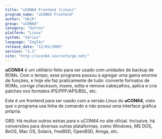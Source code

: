 ```yaml
---
title: "uCON64 Frontend (Linux)"
program_name: "uCON64 Frontend"
author: "dbjh"
group: "uCON64"
category: "Outros"
platform: "Linux"
system: "Vários"
language: "Inglês"
release_date: "12/03/2005"
version: "1.1"
site: "http://ucon64.sourceforge.net/"
---
```

<b>uCON64</b> é um utilitário feito para ser usado com unidades de backup de ROMs. Com o tempo, esse programa passou a agregar uma gama enorme de funções, e hoje ele faz praticamente de tudo: converte formatos de ROMs, corrige checksum, insere, edita e remove cabeçalhos, aplica e cria patches nos formatos IPS/PPF/APS/BSL, etc.

Este é um frontend para ser usado com a versão Linux do <b>uCON64</b>, visto que o programa usa linha de comando e não possui uma interface gráfica própria.

OBS: Há muitos outros extras para o uCON64 no site oficial. Inclusive, há conversões para diversas outras plataformas, como Windows, MS DOS, BeOS, Mac OS, Solaris, freeBSD, OpenBSD, Amiga, etc.
